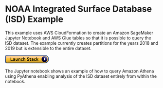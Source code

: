 NOAA Integrated Surface Database (ISD) Example
==============================================


This example uses AWS CloudFormation to create an Amazon SageMaker Jupyter Notebook and AWS Glue tables so that it is possible to query the ISD dataset. The example currently creates partitions for the years 2018 and 2019 but is extensible to the entire dataset.

[![cloudformation-launch-stack](cloudformation/cloudformation-launch-stack.png)](https://console.aws.amazon.com/cloudformation/home?region=us-west-2#/stacks/new?stackName=NOAAISD&templateURL=hhttps://s3.amazonaws.com/docs.opendata.aws/cloudformation/isd.yaml)

The Jupyter notebook shows an example of how to query Amazon Athena using PyAthena enabling analysis of the ISD dataset entirely from within the notebook.